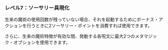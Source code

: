 ### レベル7：ソーサリー具現化

生来の魔術の使用回数が残っていない場合、それを起動するためにボーナス・アクションを行うときに2ソーサリー・ポイントを消費すれば使用できます。

さらに、生来の魔術特徴が有効な間、発動する各呪文に最大2つのメタマジック・オプションを使用できます。
